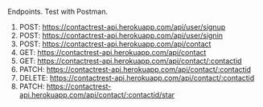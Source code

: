
   Endpoints. Test with Postman.
1.	POST:  https://contactrest-api.herokuapp.com/api/user/signup
2.	POST: https://contactrest-api.herokuapp.com/api/user/signin
3.  POST: https://contactrest-api.herokuapp.com/api/contact
4.  GET: https://contactrest-api.herokuapp.com/api/contact
5.	GET: https://contactrest-api.herokuapp.com/api/contact/:contactid
6.	PATCH: https://contactrest-api.herokuapp.com/api/contact/:contactid
7.	DELETE: https://contactrest-api.herokuapp.com/api/contact/:contactid
8.	PATCH: https://contactrest-api.herokuapp.com/api/contact/:contactid/star
